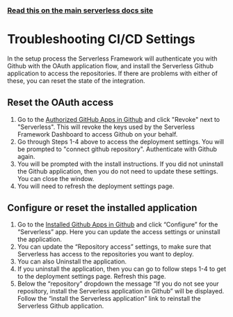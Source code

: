 <!--
title: Serverless Dashboard - Troubleshooting CI/CD
description: Guide to troubleshooting CI/CD settings in the Serverless Framework Dashboard, including resetting OAuth access and configuring GitHub app installations.
short_title: Serverless Dashboard - Troubleshooting
keywords:
  [
    'Serverless Framework',
    'CI/CD',
    'Troubleshooting',
    'GitHub',
    'OAuth',
    'Serverless Dashboard',
  ]
-->

<!-- DOCS-SITE-LINK:START automatically generated  -->

### [Read this on the main serverless docs site](https://serverless.com/framework/docs/guides/cicd/troubleshooting/)

<!-- DOCS-SITE-LINK:END -->

# Troubleshooting CI/CD Settings

In the setup process the Serverless Framework will authenticate you with Github with the OAuth application flow, and install the Serverless Github application to access the repositories. If there are problems with either of these, you can reset the state of the integration.

## Reset the OAuth access

1. Go to the [Authorized GitHub Apps in Github](https://github.com/settings/apps/authorizations) and click "Revoke" next to "Serverless". This will revoke the keys used by the Serverless Framework Dashboard to access Github on your behalf.
2. Go through Steps 1-4 above to access the deployment settings. You will be prompted to "connect github repository". Authenticate with Github again.
3. You will be prompted with the install instructions. If you did not uninstall the Github application, then you do not need to update these settings. You can close the window.
4. You will need to refresh the deployment settings page.

## Configure or reset the installed application

1. Go to the [Installed Github Apps in Github](https://github.com/settings/installations) and click “Configure” for the “Serverless” app. Here you can update the access settings or uninstall the application.
2. You can update the “Repository access” settings, to make sure that Serverless has access to the repositories you want to deploy.
3. You can also Uninstall the application.
4. If you uninstall the application, then you can go to follow steps 1-4 to get to the deployment settings page. Refresh this page.
5. Below the “repository” dropdown the message “If you do not see your repository, install the Serverless application in Github” will be displayed. Follow the “install the Serverless application” link to reinstall the Serverless Github application.
